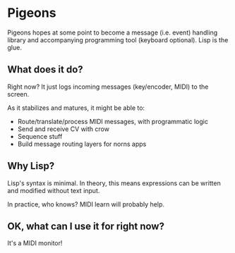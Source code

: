 # Pigeons
Pigeons hopes at some point to become a message (i.e. event) handling library
and accompanying programming tool (keyboard optional). Lisp is the glue.

## What does it do?
Right now? It just logs incoming messages (key/encoder, MIDI) to the screen.

As it stabilizes and matures, it might be able to:
- Route/translate/process MIDI messages, with programmatic logic
- Send and receive CV with crow
- Sequence stuff
- Build message routing layers for norns apps 

## Why Lisp?
Lisp's syntax is minimal. In theory, this means expressions can be written
and modified without text input.

In practice, who knows? MIDI learn will probably help.

## OK, what can I use it for right now?
It's a MIDI monitor!
